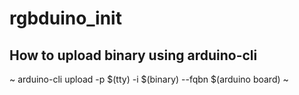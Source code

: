 # rgbduino_init

## How to upload binary using arduino-cli
~
arduino-cli upload -p $(tty) -i $(binary) --fqbn $(arduino board)
~
